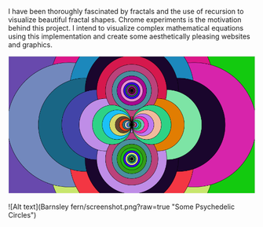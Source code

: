 I have been thoroughly fascinated by fractals and the use of recursion to visualize beautiful fractal shapes. Chrome experiments is the motivation behind this project. I intend to visualize complex mathematical equations using this implementation and create some aesthetically pleasing websites and graphics.

![Alt text](Simple%20circles/screenshot.PNG?raw=true "Some Psychedelic Circles")

![Alt text](Barnsley fern/screenshot.png?raw=true "Some Psychedelic Circles")
